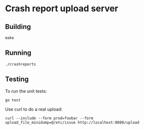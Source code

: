# Crash report upload server

## Building
    make

## Running
    ./crashreports

## Testing
To run the unit tests:

    go test

Use curl to do a real upload:

    curl --include --form prod=foobar --form upload_file_minidump=@/etc/issue http://localhost:8080/upload

